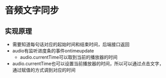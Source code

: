 # 音频文字同步

## 实现原理

* 需要知道每句话对应的起始时间和结束时间，后端接口返回
* audio有监听进度条的事件ontimeupdate
  - audio.currentTime可以取到当前的播放器的时间
* audio.currentTime也可以设置当前播放器的时间，所以可以通过点击文字，通过赋值的方式调到对应的时间
